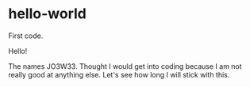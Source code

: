 # hello-world
First code.

Hello!

The names JO3W33. Thought I would get into coding because I am not really good at anything else. Let's see how long I will stick with this.

